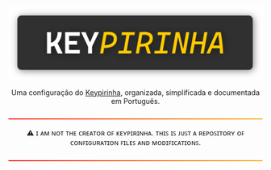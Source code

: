 <div align="center">
    <img src="assets/images/keypirinha.png">
    <p> Uma configuração do <a href="https://keypirinha.com">Keypirinha</a>, organizada, simplificada e documentada em Português.</p>
</div>

![](assets/images/warnLine.png)

<div align="center">

⚠️ ɪ ᴀᴍ ɴᴏᴛ ᴛʜᴇ ᴄʀᴇᴀᴛᴏʀ ᴏꜰ ᴋᴇʏᴘɪʀɪɴʜᴀ. ᴛʜɪꜱ ɪꜱ ᴊᴜꜱᴛ ᴀ ʀᴇᴘᴏꜱɪᴛᴏʀʏ ᴏꜰ ᴄᴏɴꜰɪɢᴜʀᴀᴛɪᴏɴ ꜰɪʟᴇꜱ ᴀɴᴅ ᴍᴏᴅɪꜰɪᴄᴀᴛɪᴏɴꜱ.

</div>

![](assets/images/warnLine.png)